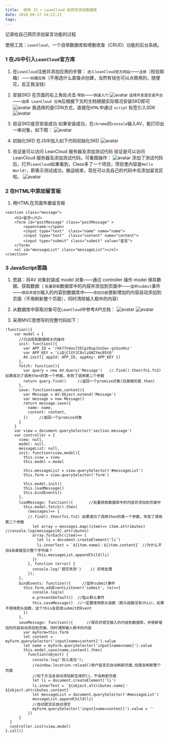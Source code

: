 ```yaml
---
title:  使用 JS + LeanCloud 给网页添加数据库
date: 2018-06-17 14:22:21
tags:
---
```


记录给自己网页添加留言功能的过程
<escape><!-- more --></escape>

使用工具：`LeanCloud`，一个自带数据库和增删改查（CRUD）功能的后台系统。
### 1  在JS中引入`LeanCloud`官方库
1. 在`LeanCloud`注册并添加应用的步骤： `进入leanCloud官方网站`——`注册`（校验邮箱）——`创建应用`（不用选什么直接点创建，当然有钱也可以点商用的，随便花，反正我没钱）

2. 安装SKD
 在页面的右上角处点击 `帮助`——`快速入门`
![avatar](https://i.loli.net/2018/06/14/5b22887094234.png)
 `选择开发语言或平台`——`选择 LeanCloud 应用`后根据下文的文档根据实际情况安装SKD即可
![avatar](https://i.loli.net/2018/06/14/5b2289447c222.png)
我选择的是CDN方式，直接在`HTML`中通过 `script` 标签引入SDK
![avatar](https://i.loli.net/2018/06/14/5b228a0660008.png)

3. 验证SKD是否安装成功
如果安装成功，在`chrome`的`console`输入AV，能打印出一串对象，如下图：
![avatar](https://i.loli.net/2018/06/14/5b228b9750e2a.png)

4. 初始化SKD
在JS中加入如下代码初始化SKD
![avatar](https://i.loli.net/2018/06/14/5b228a0660008.png)

5. 验证是可以访问 LeanCloud 服务器及添加测试代码
验证是可以访问 LeanCloud 服务器及添加测试代码，可看图操作：
![avatar](https://i.loli.net/2018/06/14/5b228de300568.png)
添加了测试代码后，打开`LeanCloud`如果看到，Class多了一个项目，项目里内容是`Hello World!`，即表示测试成功，搬运结束，现在可以去自己的代码中去添加留言区啦。
![avatar](https://i.loli.net/2018/06/14/5b228fa88fd1d.png)

### 2  在HTML中添加留言板
1. 用HTML在页面布置留言板
```
<section class="message">
    <h2>留言</h2>
    <form id="postMessage" class="postMessage" >
        <span>name:</span>
        <input type="text"  class="name" name="name">
        <input type="text"  class="content" name="content">
        <input type="submit" class="submit" value="留言">
    </form>
    <ol id="messageList" class="messageList"></ol>
</section>
```

### 3  JavaScript思路
1. 思路：将AV 对象封装成 model 对象——通过 controller 操作 model 保存数据、获取数据（ `批量获取`数据库中的内容并添加到页面中——`监听submit`事件——`保存并提交`输入的内容到数据库中——`添加功能`使新增加的内容自动添加到页面（不用刷新整个页面），同时清除输入框中的内容）
2. 从数据库中获取对象可在`LeanCloud`中参考API文档：
![avatar](https://i.loli.net/2018/06/15/5b2294ff73844.png)
![avatar](https://i.loli.net/2018/06/15/5b22953cdb8ae.png)

3. 采用MVC思想写的完整代码如下：		
```
!function(){
    var model = {
      //只出现和数据相关的操作
      init: function(){
        var APP_ID = 'rkk77nVws72ECp28upJUiGec-gzGzoHsz'
        var APP_KEY = 'LiQjClXYJC8slzGNIYmcB5tO'
        AV.init({ appId: APP_ID, appKey: APP_KEY })
      },
      fetch: function(){        
        var query = new AV.Query('Message')   //.find().then(fn1.fn2) 如果成功了调用then的第一个参数，失败了调用第二个参数
        return query.find()     //返回一个promise对象(后面接的是.then)
      },
      save: function(name,content){     
        var Message = AV.Object.extend('Message')
        var message = new Message()
        return message.save({
          name: name,
          content: content,
        })     //返回一个promise对象
      }
    }
    var view = document.querySelector('section.message')
    var controller = {
      view: null,
      model: null,
      messageList: null,
      init: function(view,model){
        this.view = view
        this.model = model

        this.messageList = view.querySelector('#messageList')
        this.form = view.querySelector('form')
        
        this.model.init()
        this.loadMessage()
        this.bindEvents()
      },
      loadMessage: function(){       //批量获取数据库中的内容并添加到页面中
        this.model.fetch().then(
          (messages)=> {             
          //.find().then(fn1.fn2) 如果成功了调用then的第一个参数，失败了调用第二个参数
            let array = messages.map((item)=> item.attributes)  //console.log(messages[0].attributes)
            array.forEach((item)=> {
              let li = document.createElement('li')
              li.innerText = `${item.name}：${item.content}` //为什么不加$会直接显示整个字符串？
              this.messageList.appendChild(li)
            })
          }, function (error) {
            console.log('提交失败')    // 异常处理
          });
      },
      bindEvents: function(){     //监听submit事件
        this.form.addEventListener('submit', (e)=>{  
            console.log(e)
            e.preventDefault()  //阻止默认事件
            this.saveMessage()  //一定要使用箭头函数（箭头函数没有this），如果不使用箭头函数，这个this会变成submit的Event
        })
      },
      saveMessage: function(){      //保存并提交输入的内容到数据库，并使新增加的内容自动添加到页面，同时清除输入框中的内容
        var myForm=this.form
        let content = myForm.querySelector('input[name=content]').value
        let name = myForm.querySelector('input[name=name]').value
        this.model.save(name,content).then(
          function(object) {
            console.log('存入成功');   
            //window.location.reload()用户留言后自动刷新页面,但是会刷新整个页面  
            //如下方法会自动添加新生成的li，不会刷新页面
            let li = document.createElement('li')
            li.innerText = `${object.attributes.name}：${object.attributes.content}`
            let messageList = document.querySelector('#messageList')
            messageList.appendChild(li)
            //自动提交后自动清空
            myForm.querySelector('input[name=content]').value = ''
          })
      }
  }
  controller.init(view,model)
}.call()
```
